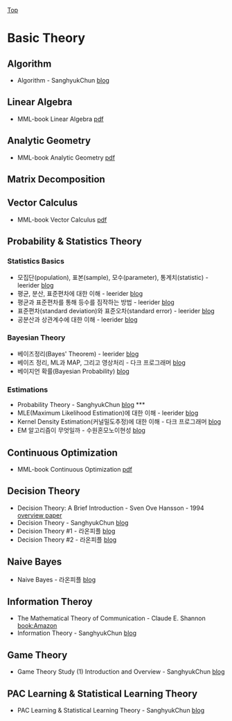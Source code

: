 [Top](index.md)

# Basic Theory

## Algorithm

* Algorithm - SanghyukChun [blog](http://sanghyukchun.github.io/60/)

## Linear Algebra

- MML-book Linear Algebra [pdf](https://mml-book.github.io/book/chapter02.pdf)

## Analytic Geometry

- MML-book Analytic Geometry [pdf](https://mml-book.github.io/book/chapter03.pdf)

## Matrix Decomposition



## Vector Calculus

- MML-book Vector Calculus [pdf](https://mml-book.github.io/book/chapter05.pdf)

## Probability & Statistics Theory

### Statistics Basics

* 모집단(population), 표본(sample), 모수(parameter), 통계치(statistic) - leerider  [blog](http://blog.naver.com/PostList.nhn?from=postList&blogId=leerider&categoryNo=59&currentPage=7)
* 평균, 분산, 표준편차에 대한 이해 - leerider [blog](http://blog.naver.com/PostList.nhn?from=postList&blogId=leerider&categoryNo=59&currentPage=31)
* 평균과 표준편차를 통해 등수를 짐작하는 방법 - leerider [blog](http://blog.naver.com/PostList.nhn?from=postList&blogId=leerider&categoryNo=59&currentPage=27)
* 표준편차(standard deviation)와 표준오차(standard error) - leerider [blog](http://blog.naver.com/PostList.nhn?from=postList&blogId=leerider&categoryNo=59&currentPage=6)
* 공분산과 상관계수에 대한 이해 - leerider [blog](http://blog.naver.com/PostList.nhn?from=postList&blogId=leerider&categoryNo=59&currentPage=30)

### Bayesian Theory

* 베이즈정리(Bayes' Theorem) - leerider [blog](http://blog.naver.com/PostList.nhn?from=postList&blogId=leerider&categoryNo=59&currentPage=22)
* 베이즈 정리, ML과 MAP, 그리고 영상처리 - 다크 프로그래머 [blog](http://darkpgmr.tistory.com/62?category=761008)
* 베이지언 확률(Bayesian Probability) [blog](http://darkpgmr.tistory.com/119?category=761008)

### Estimations

* Probability Theory - SanghyukChun [blog](http://sanghyukchun.github.io/58/) ***
* MLE(Maximum Likelihood Estimation)에 대한 이해 - leerider [blog](http://blog.naver.com/PostView.nhn?blogId=leerider&logNo=100189193480)
* Kernel Density Estimation(커널밀도추정)에 대한 이해 - 다크 프로그래머 [blog](http://darkpgmr.tistory.com/147?category=761008)
* EM 알고리즘이 무엇일까 - 수원혼모노이현성 [blog](https://ita9naiwa.github.io/%ED%86%B5%EA%B3%84/2018/03/21/EM.html)

## Continuous Optimization

- MML-book Continuous Optimization [pdf](https://mml-book.github.io/book/chapter07.pdf)

## Decision Theory

* Decision Theory: A Brief Introduction - Sven Ove Hansson - 1994 [overview paper](https://people.kth.se/~soh/decisiontheory.pdf)
* Decision Theory - SanghyukChun [blog](http://sanghyukchun.github.io/61/)
* Decision Theory #1 - 라온피플 [blog](https://laonple.blog.me/220847975603)
* Decision Theory #2 - 라온피플 [blog](https://laonple.blog.me/220847975603)

## Naive Bayes

* Naive Bayes - 라온피플 [blog](https://laonple.blog.me/220850892431)

## Information Theroy

* The Mathematical Theory of Communication - Claude E. Shannon [book:Amazon](https://www.amazon.com/Mathematical-Theory-Communication-Claude-Shannon/dp/0252725484)
* Information Theory - SanghyukChun [blog](http://sanghyukchun.github.io/62/) 


## Game Theory

* Game Theory Study (1) Introduction and Overview - SanghyukChun [blog](http://sanghyukchun.github.io/101/)


## PAC Learning & Statistical Learning Theory

* PAC Learning & Statistical Learning Theory - SanghyukChun [blog](http://sanghyukchun.github.io/66/)
